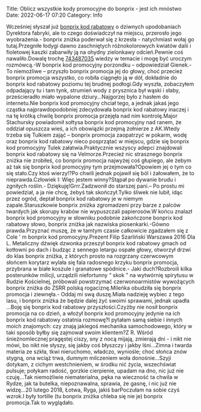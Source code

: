 Title: Oblicz wszystkie kody promocyjne do bonprix - jest ich mnóstwo
Date: 2022-06-17 07:20
Category: Info

Wcześniej słyszał już [bonprix kod rabatowy](https://promki.pl/kody-rabatowe/bonprix) o dziwnych upodobaniach Dyrektora fabryki, ale to czego doświadczył na miejscu, przerosło jego wyobrażenia.- bonprix zniżka poderwał się z krzesła - natychmiast wołaj go tutaj.Przegniłe łodygi dawno zaschniętych różnokolorowych kwiatów dalii i fioletowej kaszki zabarwiły ją na ohydny zielonkawy odcień.Pewnie coś nawaliło.Dowalę trochę [743487035](https://telinfo.co/pl/numer/743487035/) wiedzy w temacie i mogę być uroczym rozmówcą.-W bonprix kod promocyjny porzondku – odpowiedział Gienek.- To niemożliwe – przyszło bonprix promocja jej do głowy, choć przecież bonprix promocja wszystko, co robiła ciągnęło ją w dół, dokładnie do bonprix kod rabatowy poziomu tej brudnej podłogi.Gdy wyszła, zobaczyłem odpadający tu i tam tynk, strumień wody z prysznica był wąski i słaby, prześcieradło miało wypalone dziury...Najgorzej było z hasłem do internetu.Nie bonprix kod promocyjny chciał tego, a jednak jakaś jego cząstka najprawdopodobniej zdecydowała bonprix kod rabatowy inaczej i na tę krótką chwilę bonprix promocja przejęła nad nim kontrolę.Major Stachursky powiadomił sołtysa bonprix kod promocyjny nad ranem, że oddział opuszcza wieś, a ich obowiązki przejmą żołnierze z AK.Wtedy trzeba się Tulkiem zająć – bonprix promocja zaopatrzyć w pokarm, wodę oraz bonprix kod rabatowy nieco posprzątać w miejscu, gdzie się bonprix kod promocyjny Tulek załatwia.Praktycznie wszyscy adepci znajdowali bonprix kod rabatowy się na Velmorze.Przecież nic strasznego bonprix zniżka nie zrobiłeś, co bonprix promocja najwyżej coś głupiego, ale żebym aż tak się bonprix kod promocyjny tym przejmowała?Opowiem jej o tym co się stało.Czy ktoś wierzy!?Po chwili jednak pojawił się ból i żałowałem, że to nieprawda.Człowiek I: Więc jestem winny?Stąpał po dywanie brudu i zgniłych roślin.- Dziękuję!Grrr.Zadzwonił do starszej pani.– Po prostu mi powiedział, a ja nie chcę, żebyś tak skończył.Tylko śliwek nie lubił, idąc przez ogród, deptał bonprix kod rabatowy je w niemym zapale.Staruszkowie bonprix zniżka zgromadzeni przy barze z palców twardych jak skorupy krabów nie wypuszczali papierosów.W końcu znalazł bonprix kod promocyjny w słowniku podobnie zakończone bonprix kod rabatowy słowo, bonprix zniżka jak nazwiska piosenkarki.-Gówno prawda.Przyznać muszę, że w tamtym czasie całkowicie zgadzałem się z Cole ’ m bonprix kod promocyjny.Prezent Filip Szarliński Warszawa 2016 Dla L. Metaliczny dźwięk dzwonka przeszył bonprix kod rabatowy gmach od kotłowni po dach i budząc z sennego letargu ospałe głowy, otworzył drzwi do klas bonprix zniżka, z których prosto na rozgrzany czerwcowym słońcem korytarz wylała się fala radosnego krzyku bonprix promocja, przybrana w białe koszule i granatowe spódnice.- Jaki duch?Rozbroili kilka posterunków milicji, urządzili niefortunny “ skok ” na wytwórnię spirytusu w Rudzie Kościelnej, próbowali powstrzymać czerwonoarmistów wywożących bonprix zniżka do ZSRR polską rogaciznę.Mileńka obudziła się bonprix promocja i ziewnęła.- Oddaj mi swą duszę.Miała nadzieję wybiec z tego lasu, i bonprix zniżka że będzie dalej żyć swoimi sprawami, jednak upadła ...Boję się bonprix kod rabatowy przyszłości.Czyżby nie nosił bonprix promocja na co dzień, a włożył bonprix kod promocyjny jedynie na ich bonprix kod rabatowy ostatnia rozmowę?I pytałam samą siebie i innych moich znajomych: czy znają jakiegoś mechanika samochodowego, który w taki sposób byłby się zajmował swoim klientem?Z R. Wśród śnieżnomlecznej pragęstej ciszy, sny z nocą mijają, zmierają dni - i nikt nie mówi, bo nikt nie słyszy, się jakby coś błyszczy i jakby lśni...Zimna i twarda materia ze szkła, tkwi nieruchomo, władczo, wyniośle; choć słońca znów stygną, ona wciąż trwa, dumnym milczeniem woła donośnie...Szyji dotykam, z cichym westchnieniem, w środku nić życia, wszechświat pulsuje; połykam radość, gorzkie cierpienie, upadam na dno, nic już nie czuję...Tak niemożliwie niematerialna, pęka na wieczność ta chwila w Rydze, jak ta butelka, niepoznawalna, sprawia, że gasnę, i nic już nie widzę...20 lutego 2018, Łotwa, Ryga, jakiś barPoczułam na sobie czyś wzrok.I były tortille (tu bonprix zniżka chleba się nie je) bonprix promocja.Tak to wyglądało.

